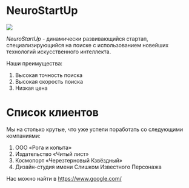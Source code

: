 # NeuroStartUp

![](https://netology-code.github.io/git-homeworks/introduction/assets/logo.png)

*NeuroStartUp* - динамически развивающийся стартап, специализирующийся на поиске с использованием 
новейших технологий искусственного интеллекта.

Наши преимущества:
1. Высокая точность поиска 
2. Высокая скорость поиска
3. Низкая цена

# Список клиентов

Мы на столько крутые, что уже успели поработать со следующими компаниями:

1. ООО «Рога и копыта»
2. Издательство «Читый лист»
3. Космопорт «Черезтерновый Кзвёздный»
4. Дизайн-студия имени Слишком Известного Персонажа

Нас можно найти в https://www.google.com/